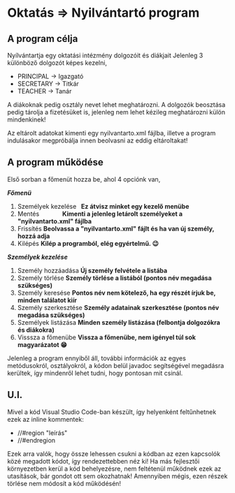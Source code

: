 # Oktatás => Nyilvántartó program

## A program célja
Nyílvántartja egy oktatási intézmény dolgozóit és diákjait
Jelenleg 3 különböző dolgozót képes kezelni,
- PRINCIPAL -> Igazgató
- SECRETARY -> Titkár
- TEACHER   -> Tanár

A diákoknak pedig osztály nevet lehet meghatározni.
A dolgozók beosztása pedig tárolja a fizetésüket is, jelenleg
nem lehet kézileg meghatározni külön mindenkinek!

Az eltárolt adatokat kimenti egy nyilvantarto.xml fájlba, illetve
a program indulásakor megpróbálja innen beolvasni az eddig eltároltakat!

## A program működése
Első sorban a főmenüt hozza be, ahol 4 opciónk van,

***Főmenü***
1. Személyek kezelése&ensp;&nbsp;**Ez átvisz minket egy kezelő menübe**
2. Mentés&emsp;&emsp;&emsp;&ensp;&nbsp;**Kimenti a jelenleg letárolt személyeket a "nyilvantarto.xml" fájlba**
3. Frissítés            **Beolvassa a "nyilvantarto.xml" fájlt és ha van új személy, hozzá adja**
4. Kilépés              **Kilép a programból, elég egyértelmű. :wink:**

***Személyek kezelése***
1. Személy hozzáadása   **Új személy felvétele a listába**
2. Személy törlése      **Személy törlése a listából (pontos név megadása szükséges)**
3. Személy keresése     **Pontos név nem kötelező, ha egy részét írjuk be, minden találatot kiír**
4. Személy szerkesztése **Személy adatainak szerkesztése (pontos név megadása szükséges)**
5. Személyek listázása  **Minden személy listázása (felbontja dolgozókra és diákokra)**
6. Visssza a főmenübe   **Vissza a főmenübe, nem igényel túl sok magyarázatot :grin:**

Jelenleg a program ennyiből áll, további információk az egyes metódusokról, osztályokról,
a kódon belül javadoc segítségével megadásra kerültek, így mindenről lehet tudni, hogy pontosan mit csinál.

## U.I.
Mivel a kód Visual Studio Code-ban készült, így helyenként feltűnhetnek ezek az inline kommentek:
- //#region "leírás"
- //#endregion

Ezek arra valók, hogy össze lehessen csukni a kódban az ezen kapcsolók közé megadott kódot, így rendezettebben néz ki!
Ha más fejlesztői környezetben kerül a kód behelyezésre, nem feltétenül működnek ezek az utasítások, bár gondot ott sem okozhatnak!
Amennyiben mégis, ezen részek törlése nem módosít a kód működésén!